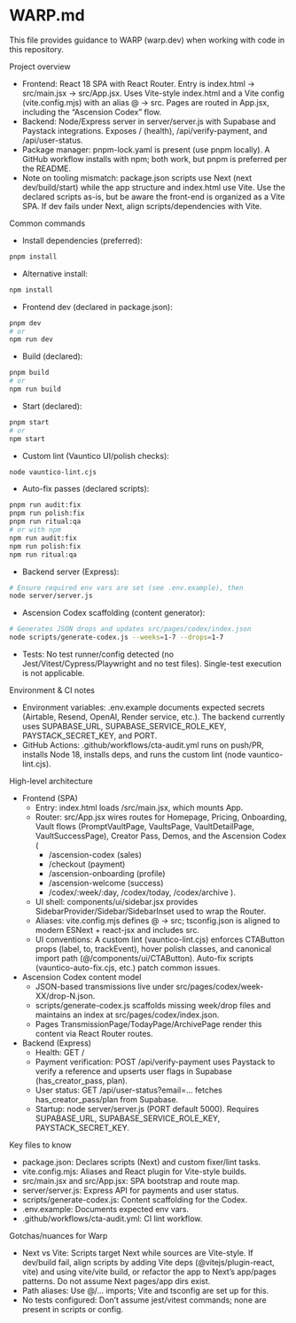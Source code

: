 # WARP.md

This file provides guidance to WARP (warp.dev) when working with code in this repository.

Project overview
- Frontend: React 18 SPA with React Router. Entry is index.html → src/main.jsx → src/App.jsx. Uses Vite-style index.html and a Vite config (vite.config.mjs) with an alias @ → src. Pages are routed in App.jsx, including the “Ascension Codex” flow.
- Backend: Node/Express server in server/server.js with Supabase and Paystack integrations. Exposes / (health), /api/verify-payment, and /api/user-status.
- Package manager: pnpm-lock.yaml is present (use pnpm locally). A GitHub workflow installs with npm; both work, but pnpm is preferred per the README.
- Note on tooling mismatch: package.json scripts use Next (next dev/build/start) while the app structure and index.html use Vite. Use the declared scripts as-is, but be aware the front-end is organized as a Vite SPA. If dev fails under Next, align scripts/dependencies with Vite.

Common commands
- Install dependencies (preferred):
```bash path=null start=null
pnpm install
```
- Alternative install:
```bash path=null start=null
npm install
```
- Frontend dev (declared in package.json):
```bash path=null start=null
pnpm dev
# or
npm run dev
```
- Build (declared):
```bash path=null start=null
pnpm build
# or
npm run build
```
- Start (declared):
```bash path=null start=null
pnpm start
# or
npm start
```
- Custom lint (Vauntico UI/polish checks):
```bash path=null start=null
node vauntico-lint.cjs
```
- Auto-fix passes (declared scripts):
```bash path=null start=null
pnpm run audit:fix
pnpm run polish:fix
pnpm run ritual:qa
# or with npm
npm run audit:fix
npm run polish:fix
npm run ritual:qa
```
- Backend server (Express):
```bash path=null start=null
# Ensure required env vars are set (see .env.example), then
node server/server.js
```
- Ascension Codex scaffolding (content generator):
```bash path=null start=null
# Generates JSON drops and updates src/pages/codex/index.json
node scripts/generate-codex.js --weeks=1-7 --drops=1-7
```
- Tests: No test runner/config detected (no Jest/Vitest/Cypress/Playwright and no test files). Single-test execution is not applicable.

Environment & CI notes
- Environment variables: .env.example documents expected secrets (Airtable, Resend, OpenAI, Render service, etc.). The backend currently uses SUPABASE_URL, SUPABASE_SERVICE_ROLE_KEY, PAYSTACK_SECRET_KEY, and PORT.
- GitHub Actions: .github/workflows/cta-audit.yml runs on push/PR, installs Node 18, installs deps, and runs the custom lint (node vauntico-lint.cjs).

High-level architecture
- Frontend (SPA)
  - Entry: index.html loads /src/main.jsx, which mounts App.
  - Router: src/App.jsx wires routes for Homepage, Pricing, Onboarding, Vault flows (PromptVaultPage, VaultsPage, VaultDetailPage, VaultSuccessPage), Creator Pass, Demos, and the Ascension Codex (
    - /ascension-codex (sales)
    - /checkout (payment)
    - /ascension-onboarding (profile)
    - /ascension-welcome (success)
    - /codex/:week/:day, /codex/today, /codex/archive
  ).
  - UI shell: components/ui/sidebar.jsx provides SidebarProvider/Sidebar/SidebarInset used to wrap the Router.
  - Aliases: vite.config.mjs defines @ → src; tsconfig.json is aligned to modern ESNext + react-jsx and includes src.
  - UI conventions: A custom lint (vauntico-lint.cjs) enforces CTAButton props (label, to, trackEvent), hover polish classes, and canonical import path (@/components/ui/CTAButton). Auto-fix scripts (vauntico-auto-fix.cjs, etc.) patch common issues.
- Ascension Codex content model
  - JSON-based transmissions live under src/pages/codex/week-XX/drop-N.json.
  - scripts/generate-codex.js scaffolds missing week/drop files and maintains an index at src/pages/codex/index.json.
  - Pages TransmissionPage/TodayPage/ArchivePage render this content via React Router routes.
- Backend (Express)
  - Health: GET /
  - Payment verification: POST /api/verify-payment uses Paystack to verify a reference and upserts user flags in Supabase (has_creator_pass, plan).
  - User status: GET /api/user-status?email=… fetches has_creator_pass/plan from Supabase.
  - Startup: node server/server.js (PORT default 5000). Requires SUPABASE_URL, SUPABASE_SERVICE_ROLE_KEY, PAYSTACK_SECRET_KEY.

Key files to know
- package.json: Declares scripts (Next) and custom fixer/lint tasks.
- vite.config.mjs: Aliases and React plugin for Vite-style builds.
- src/main.jsx and src/App.jsx: SPA bootstrap and route map.
- server/server.js: Express API for payments and user status.
- scripts/generate-codex.js: Content scaffolding for the Codex.
- .env.example: Documents expected env vars.
- .github/workflows/cta-audit.yml: CI lint workflow.

Gotchas/nuances for Warp
- Next vs Vite: Scripts target Next while sources are Vite-style. If dev/build fail, align scripts by adding Vite deps (@vitejs/plugin-react, vite) and using vite/vite build, or refactor the app to Next’s app/pages patterns. Do not assume Next pages/app dirs exist.
- Path aliases: Use @/… imports; Vite and tsconfig are set up for this.
- No tests configured: Don’t assume jest/vitest commands; none are present in scripts or config.